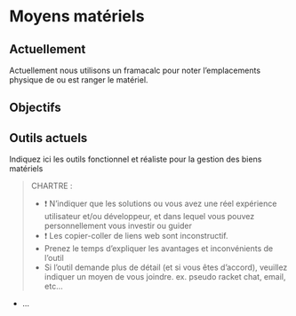 
Moyens matériels
===

## Actuellement

Actuellement nous utilisons un framacalc pour noter l’emplacements physique de ou est ranger le matériel.

## Objectifs 



## Outils actuels

Indiquez ici les outils fonctionnel et réaliste pour la gestion des biens matériels

> CHARTRE :
> -	:exclamation: N’indiquer que les solutions ou vous avez une réel expérience utilisateur et/ou développeur, et dans lequel vous pouvez personnellement vous investir ou guider
> -	:exclamation: Les copier-coller de liens web sont inconstructif.
> -	Prenez le temps d’expliquer les avantages et inconvénients de l’outil
> -	Si l’outil demande plus de détail (et si vous êtes d’accord), veuillez indiquer un moyen de vous joindre. ex. pseudo racket chat, email, etc…

- ...
